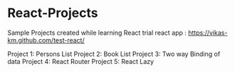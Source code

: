 # React-Projects

Sample Projects created while learning React
trial react app : https://vikas-km.github.com/test-react/

Project 1: Persons List
Project 2: Book List
Project 3: Two way Binding of data
Project 4: React Router
Project 5: React Lazy
